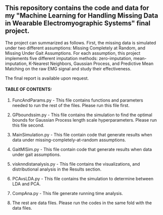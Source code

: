 ## This repository contains the code and data for my "Machine Learning for Handling Missing Data in Wearable Electromyographic Systems" final project.

The project can summarized as follows. First, the missing data is simulated under two different assumptions: Missing Completely at Random, and Missing Under Gait Assumptions. For each assumption, this project implements five different imputation methods: zero-imputation, mean-imputation, K-Nearest Neighbors, Gaussian Process, and Predictive Mean Matching on the raw EMG signal and study their effectiveness.

The final report is available upon request.

#### TABLE OF CONTENTS:

1. FuncAndParams.py - This file contains functions and parameters needed to run the rest of the files. Please run this file first.

2. GPboundssim.py - This file contains the simulation to find the optimal bounds for Gaussian Process length scale hyperparameters. Please run this file second.
3. MainSimulation.py - This file contain code that generate results when data under missing-completely-at-random assumptions.

4. GaitMISim.py - This file contain code that generate results when data under gait assumptions.

5. visknndistanalysis.py - This file contains the visualizations, and distributional analysis in the Results section.

6. PCAvsLDA.py - This file contains the simulation to determine between LDA and PCA.

7. CompAna.py - This file generate running time analysis.

8. The rest are data files. Please run the codes in the same fold with the data files.
